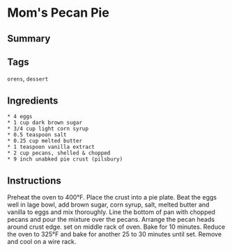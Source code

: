 # Mom's Pecan Pie

## Summary

## Tags

`orens`, `dessert`

## Ingredients

    * 4 eggs
    * 1 cup dark brown sugar
    * 3/4 cup light corn syrup
    * 0.5 teaspoon salt
    * 0.25 cup melted butter
    * 1 teaspoon vanilla extract
    * 2 cup pecans, shelled & chopped
    * 9 inch unabked pie crust (pilsbury)


## Instructions

Preheat the oven to 400°F. Place the crust into a pie plate. Beat the eggs well in lage bowl, add brown sugar, corn syrup, salt, melted butter and vanilla to eggs and mix thoroughly. Line the bottom of pan with chopped pecans and pour the mixture over the pecans. Arrange the pecan heads around crust edge. set on middle rack of oven. Bake for 10 minutes. Reduce the oven to 325°F and bake for another 25 to 30 minutes until set. Remove and cool on a wire rack.

